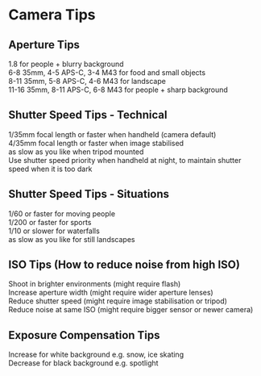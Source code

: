 # Camera Tips  
  
## Aperture Tips  
1.8 for people + blurry background  
6-8 35mm, 4-5 APS-C, 3-4 M43 for food and small objects  
8-11 35mm, 5-8 APS-C, 4-6 M43 for landscape  
11-16 35mm, 8-11 APS-C, 6-8 M43 for people + sharp background  
  
## Shutter Speed Tips - Technical  
1/35mm focal length or faster when handheld (camera default)  
4/35mm focal length or faster when image stabilised  
as slow as you like when tripod mounted  
Use shutter speed priority when handheld at night, to maintain shutter speed when it is too dark  

## Shutter Speed Tips - Situations  
1/60 or faster for moving people  
1/200 or faster for sports  
1/10 or slower for waterfalls  
as slow as you like for still landscapes  
  
## ISO Tips (How to reduce noise from high ISO)  
Shoot in brighter environments (might require flash)  
Increase aperture width (might require wider aperture lenses)  
Reduce shutter speed (might require image stabilisation or tripod)  
Reduce noise at same ISO (might require bigger sensor or newer camera)  
  
## Exposure Compensation Tips  
Increase for white background e.g. snow, ice skating  
Decrease for black background e.g. spotlight  
